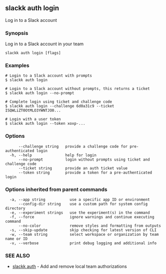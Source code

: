 ## slackk auth login

Log in to a Slack account

### Synopsis

Log in to a Slack account in your team

```
slackk auth login [flags]
```

### Examples

```
# Login to a Slack account with prompts
$ slackk auth login

# Login to a Slack account without prompts, this returns a ticket
$ slackk auth login --no-prompt

# Complete login using ticket and challenge code
$ slackk auth login --challenge 6d0a31c9 --ticket ISQWLiZT0OtMLO3YWNTJO0...

# Login with a user token
$ slackk auth login --token xoxp-...
```

### Options

```
      --challenge string   provide a challenge code for pre-authenticated login
  -h, --help               help for login
      --no-prompt          login without prompts using ticket and challenge code
      --ticket string      provide an auth ticket value
      --token string       provide a token for a pre-authenticated login
```

### Options inherited from parent commands

```
  -a, --app string           use a specific app ID or environment
      --config-dir string    use a custom path for system config directory
  -e, --experiment strings   use the experiment(s) in the command
  -f, --force                ignore warnings and continue executing command
      --no-color             remove styles and formatting from outputs
  -s, --skip-update          skip checking for latest version of CLI
  -w, --team string          select workspace or organization by team name or ID
  -v, --verbose              print debug logging and additional info
```

### SEE ALSO

* [slackk auth](slackk_auth.md)	 - Add and remove local team authorizations

